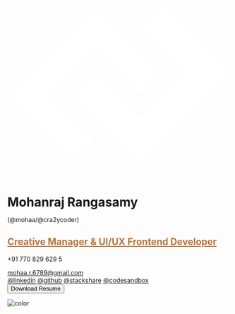 

<div class="profile-img"></div>


<div class="logo">
    <svg width="512" height="512" viewBox="0 0 512 512" fill="white">
        <path d="M307.411,436L153.969,282.908l49.62-49.754L306.647,335.725,412.759,230.092l-102.3-103.337L360.085,77,512,230.092Zm0-156.154L204.353,177.275,98.241,282.908,200.536,386.245,150.915,436-1,282.908,203.589,77,357.031,230.092Z" />
    </svg>
</div>

<h1 style="margin:0;">Mohanraj Rangasamy</h1>
<p>(@mohaa/@cra2ycoder)</p>

<h2 style="text-decoration: underline; color: #b6733a;">Creative Manager & UI/UX Frontend Developer</h2>

<p>+91 770 829 629 5</p>
<a href="mailto:mohaa.r.6789@gmail.com">mohaa.r.6789@gmail.com</a>

<div class="panel">
    <a class="social-links" href="#">@linkedin</a>
    <a class="social-links" href="#">@github</a>
    <a class="social-links" href="#">@stackshare</a>
    <a class="social-links" href="#">@codesandbox</a>
</div>
<!-- <hr class="hr-line"/> -->

<div class="button-wrapper">
    <button class="download-resume">Download Resume</button>
</div>

<!-- background color -->

![color](#141819)